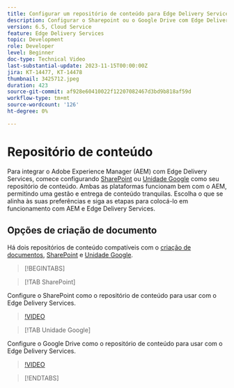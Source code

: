 ```yaml
---
title: Configurar um repositório de conteúdo para Edge Delivery Services
description: Configurar o Sharepoint ou o Google Drive com Edge Delivery Services
version: 6.5, Cloud Service
feature: Edge Delivery Services
topic: Development
role: Developer
level: Beginner
doc-type: Technical Video
last-substantial-update: 2023-11-15T00:00:00Z
jira: KT-14477, KT-14478
thumbnail: 3425712.jpeg
duration: 423
source-git-commit: af928e60410022f12207082467d3bd9b818af59d
workflow-type: tm+mt
source-wordcount: '126'
ht-degree: 0%

---
```



# Repositório de conteúdo

Para integrar o Adobe Experience Manager (AEM) com Edge Delivery Services, comece configurando [SharePoint](#sharepoint) ou [Unidade Google](#google-drive) como seu repositório de conteúdo. Ambas as plataformas funcionam bem com o AEM, permitindo uma gestão e entrega de conteúdo tranquilas. Escolha o que se alinha às suas preferências e siga as etapas para colocá-lo em funcionamento com AEM e Edge Delivery Services.

## Opções de criação de documento

Há dois repositórios de conteúdo compatíveis com o [criação de documentos](../../document-authoring/set-up.md), [SharePoint](#sharepoint) e [Unidade Google](#google-drive).

>[!BEGINTABS]

>[!TAB SharePoint]

Configure o SharePoint como o repositório de conteúdo para usar com o Edge Delivery Services.

>[!VIDEO](https://video.tv.adobe.com/v/3425712/?learn=on)

>[!TAB Unidade Google]

Configure o Google Drive como o repositório de conteúdo para usar com o Edge Delivery Services.

>[!VIDEO](https://video.tv.adobe.com/v/3425711/?learn=on)

>[!ENDTABS]
